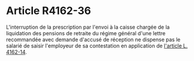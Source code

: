 # Article R4162-36

L'interruption de la prescription par l'envoi à la caisse chargée de la liquidation des pensions de retraite du régime général d'une lettre recommandée avec demande d'accusé de réception ne dispense pas le salarié de saisir l'employeur de sa contestation en application de [l'article L. 4162-14][1].

 [1]: /affichCodeArticle.do?cidTexte=LEGITEXT000006072050&idArticle=LEGIARTI000029560048&dateTexte=&categorieLien=cid